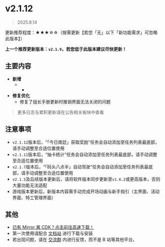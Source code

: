 # v2.1.12

> 2025.8.14

更新推荐程度：★★★☆☆（按需更新【若您「无」以下「新功能需求」可忽略此版本】）

**上一个推荐更新版本：`v2.1.9`，若您低于此版本建议尽快更新！**

## 主要内容

- **新增**
  - -
- **修复优化**
  - 修复了组长手册更新时推销界面无法关闭的问题

> 更多日志与累积更新请在公告相关板块中查看

## 注意事项

- `v2.1.12`版本后，“「今日南廷」获取奖励”任务会自动添加至任务列表最底部，请手动调整至合适位置使用
- `v2.1.11`版本后，“抽卡统计”任务会自动添加至任务列表最底部，请手动调整至合适位置使用
- `v2.1.7`版本后，“「码头八点半」自动驾驶”任务会自动添加至任务列表最底部，请手动调整至合适位置使用
- `v2.1.5`及后续版本更新后，请将软件版本同步更新至`v1.6.2`或更高版本，否则大量功能无法适配
- 游戏版本更新后，新版本内容需手动完成开场动画与新手指引（主界面、活动界面、特工管理界面）

## 其他

- [已有 Mirror 酱 CDK？点击前往高速下载！](https://mirrorchyan.com/zh/projects?rid=MNMA&source=mnma-announcement)
- 第一次使用请配合 [文档站](https://docs.codax.site/mnma/) 进行下载与安装
- 若出现问题，请在 [交流群](http://qm.qq.com/cgi-bin/qm/qr?_wv=1027&k=VMC132QhbMDLi5U62MlDRvtCMj9WOXRr&authKey=yJNKO4sQ%2BBFHpBCLSSEvVOAyz%2FPjknNSl70W3ugg2%2BpELnKmEiHamj1emJMWcLwQ&noverify=0&group_code=993245868) 内进行反馈，而不是 B 站等其他平台。
